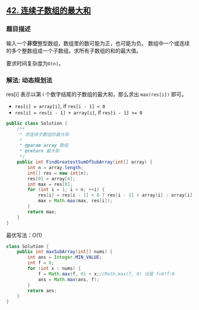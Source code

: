## [42. 连续子数组的最大和](https://leetcode.cn/problems/lian-xu-zi-shu-zu-de-zui-da-he-lcof/)

### 题目描述

输入一个**非空**整型数组，数组里的数可能为正，也可能为负。
数组中一个或连续的多个整数组成一个子数组。求所有子数组的和的最大值。

要求时间复杂度为`O(n)`。

### 解法: 动态规划法


res[i] 表示以第 i 个数字结尾的子数组的最大和，那么求出 `max(res[i])` 即可。

- `res[i] = array[i]`, if `res[i - 1] < 0`
- `res[i] = res[i - 1] + array[i]`, if `res[i - 1] >= 0`

```java
public class Solution {
    /**
     * 求连续子数组的最大和
     *
     * @param array 数组
     * @return 最大和
     */
    public int FindGreatestSumOfSubArray(int[] array) {
        int n = array.length;
        int[] res = new int[n];
        res[0] = array[0];
        int max = res[0];
        for (int i = 1; i < n; ++i) {
            res[i] = res[i - 1] > 0 ? res[i - 1] + array[i] : array[i];//要是小于0就是减，不如不要
            max = Math.max(max, res[i]);
        }
        return max;
    }
}
```
最优写法：O(1)
```java
class Solution {
    public int maxSubArray(int[] nums) {
        int ans = Integer.MIN_VALUE;
        int f = 0;
        for (int x : nums) {
            f = Math.max(f, 0) + x;//Math.max(f, 0) 也是 f>0?f:0
            ans = Math.max(ans, f);
        }
        return ans;
    }
}
```
